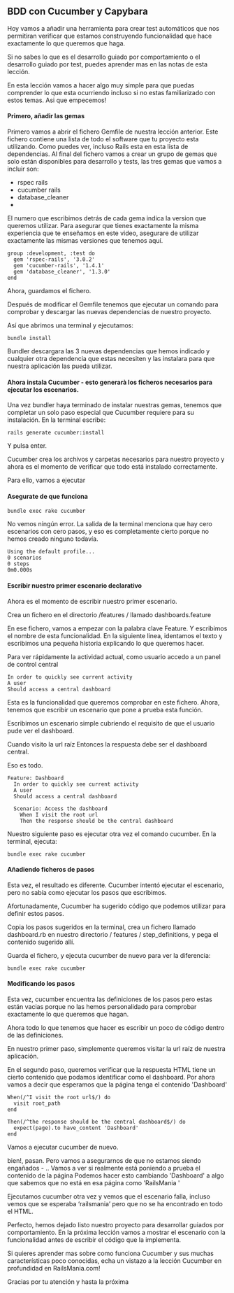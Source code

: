 ## BDD con Cucumber y Capybara

Hoy vamos a añadir una herramienta para crear test automáticos que nos permitiran verificar que estamos construyendo funcionalidad que hace exactamente lo que queremos que haga.

Si no sabes lo que es el desarrollo guiado por comportamiento o el desarrollo guiado por test, puedes aprender mas en las notas de esta lección.

En esta lección vamos a hacer algo muy simple para que puedas comprender lo que esta ocurriendo incluso si no estas familiarizado con estos temas. Asi que empecemos!

#### Primero, añadir las gemas
Primero vamos a abrir el fichero Gemfile de nuestra lección anterior. Este fichero contiene una lista de todo el software que tu proyecto esta utilizando. Como puedes ver, incluso Rails esta en esta lista de dependencias.
Al final del fichero vamos a crear un grupo de gemas que solo están disponibles para desarrollo y tests,
las tres gemas que vamos a incluir son:
- rspec rails
- cucumber rails
- database_cleaner
- 
El numero que escribimos detrás de cada gema indica la version que queremos utilizar.
Para asegurar que tienes exactamente la misma experiencia que te enseñamos en este video, asegurare de utilizar exactamente las mismas versiones que tenemos aquí.
```
group :development, :test do
  gem 'rspec-rails', '3.0.2'
  gem 'cucumber-rails', '1.4.1'
  gem 'database_cleaner', '1.3.0'
end
```

Ahora, guardamos el fichero.


Después de modificar el Gemfile tenemos que ejecutar un comando para comprobar y descargar las nuevas dependencias de nuestro proyecto.

Así que abrimos una terminal y ejecutamos:
```
bundle install
```

Bundler descargara las 3 nuevas dependencias que hemos indicado y cualquier otra dependencia que estas necesiten y las instalara para que nuestra aplicación las pueda utilizar.

#### Ahora instala Cucumber - esto generarà los ficheros necesarios para ejecutar los escenarios.

Una vez bundler haya terminado de instalar nuestras gemas, tenemos que completar un solo paso especial que Cucumber requiere para su instalación.
En la terminal escribe:
```
rails generate cucumber:install
```

Y pulsa enter.

Cucumber crea los archivos y carpetas necesarios para nuestro proyecto y ahora es el momento de verificar que todo está instalado correctamente.

Para ello, vamos a ejecutar

#### Asegurate de que funciona
```
bundle exec rake cucumber
```

No vemos ningún error. La salida de la terminal menciona que hay cero escenarios con cero pasos, y eso es completamente cierto porque no hemos creado ninguno todavía.
```
Using the default profile...
0 scenarios
0 steps
0m0.000s
```

#### Escribir nuestro primer escenario declarativo
Ahora es el momento de escribir nuestro primer escenario.

Crea un fichero en el directorio /features / llamado dashboards.feature

En ese fichero, vamos a empezar con la palabra clave Feature.  Y escribimos el nombre de esta funcionalidad.
En la siguiente linea, identamos el texto y escribimos una pequeña historia explicando lo que queremos hacer.

Para ver rápidamente la actividad actual, como usuario accedo a un panel de control central
```
In order to quickly see current activity
A user
Should access a central dashboard
```

Esta es la funcionalidad que queremos comprobar en este fichero. Ahora, tenemos que escribir un escenario que pone a prueba esta función.

Escribimos un escenario simple cubriendo el requisito de que el usuario pude ver el dashboard.

Cuando visito la url raíz
Entonces la respuesta debe ser el dashboard central.

Eso es todo.
```
Feature: Dashboard
  In order to quickly see current activity
  A user
  Should access a central dashboard

  Scenario: Access the dashboard
    When I visit the root url
    Then the response should be the central dashboard
```

Nuestro siguiente paso es ejecutar otra vez el comando cucumber. En la terminal, ejecuta:
```
bundle exec rake cucumber
```

#### Añadiendo ficheros de pasos
Esta vez, el resultado es diferente. Cucumber intentó ejecutar el escenario, pero no sabía como ejecutar los pasos que escribimos.

Afortunadamente, Cucumber ha sugerido código que podemos utilizar para definir estos pasos.

Copia los pasos sugeridos en la terminal, crea un fichero llamado dashboard.rb en nuestro directorio / features / step_definitions, y pega el contenido sugerido allí.

Guarda el fichero, y  ejecuta cucumber de nuevo para ver la diferencia:
```
bundle exec rake cucumber
```

#### Modificando los pasos

Esta vez, cucumber encuentra las definiciones de los pasos pero estas están vacias porque no las hemos personalidado para comprobar exactamente lo que queremos que hagan.

Ahora todo lo que tenemos que hacer es escribir un poco de código dentro de las definiciones.


En nuestro primer paso, simplemente queremos visitar la url raíz de nuestra aplicación.

En el segundo paso, queremos verificar que la respuesta HTML tiene un cierto contenido que podamos identificar como el dashboard.
Por ahora vamos a decir que esperamos que la página tenga el contenido 'Dashboard'
```
When(/^I visit the root url$/) do
  visit root_path
end

Then(/^the response should be the central dashboard$/) do
  expect(page).to have_content 'Dashboard'
end
```

Vamos a ejecutar cucumber de nuevo.

bien!, pasan.  Pero vamos a asegurarnos de que no estamos siendo engañados - ..
Vamos a ver si realmente está poniendo a prueba el contenido de la página
Podemos hacer esto cambiando 'Dashboard' a algo que sabemos que no está en esa página como 'RailsMania '

Ejecutamos cucumber otra vez y vemos que el escenario falla, incluso vemos que se esperaba ‘railsmania’ pero que no se ha encontrado en todo el HTML.

Perfecto, hemos dejado listo nuestro proyecto para desarrollar guiados por comportamiento. En la próxima lección vamos a mostrar el escenario con la funcionalidad antes de escribir el código que la implementa.

Si quieres aprender mas sobre como funciona Cucumber y sus muchas características poco conocidas, echa un vistazo a la lección Cucumber en profundidad en RailsMania.com!

Gracias por tu atención y hasta la próxima
